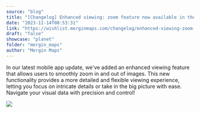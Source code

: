 ```yaml
---
source: "blog"
title: "[Changelog] Enhanced viewing: zoom feature now available in the mobile app"
date: "2023-11-14T08:53:31"
link: "https://wishlist.merginmaps.com/changelog/enhanced-viewing-zoom-feature-now-available-in-the-mobile-app?utm_source=qgis"
draft: "false"
showcase: "planet"
folder: "mergin_maps"
author: "Mergin Maps"
---
```


<p>In our latest mobile app update, we've added an enhanced viewing feature that allows users to smoothly zoom in and out of images. This new functionality provides a more detailed and flexible viewing experience, letting you focus on intricate details or take in the big picture with ease. Navigate your visual data with precision and control!</p><img src="https://vault.featureos.app/uploads/attachment/upload/thumb-e64e44810b242ba9627d61b042e4b4f0.gif" /><p></p><p></p><p></p>
